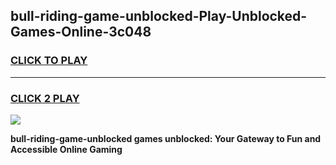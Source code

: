 
## bull-riding-game-unblocked-Play-Unblocked-Games-Online-3c048
<h3>
<a href="https://premium76.site?title=bull-riding-game-unblocked&ref=25A">CLICK TO PLAY</a></h3>
<hr>

<h3>
<a href="https://premium76.site?title=bull-riding-game-unblocked&ref=25A">CLICK 2 PLAY</a>
  
</h3>

<a href="https://premium76.site?title=bull-riding-game-unblocked&ref=25A"><img src="https://clearcache.store/games.png"></a>


**bull-riding-game-unblocked games unblocked: Your Gateway to Fun and Accessible Online Gaming**
